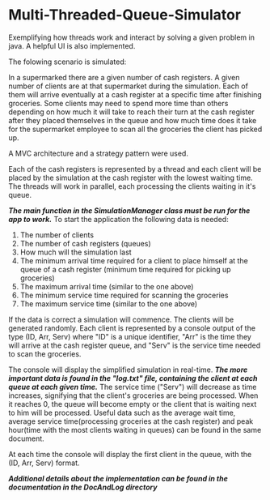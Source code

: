 # Multi-Threaded-Queue-Simulator
Exemplifying how threads work and interact by solving a given problem in java. A helpful UI is also implemented.

The folowing scenario is simulated:

In a supermarked there are a given number of cash registers. A given number of clients are at that supermarket during the simulation. Each of them will
arrive eventually at a cash register at a specific time after finishing groceries. Some clients may need to spend more time than others depending on how
much it will take to reach their turn at the cash register after they placed themselves in the queue and how much time does it take for the supermarket
employee to scan all the groceries the client has picked up.

A MVC architecture and a strategy pattern were used.

Each of the cash registers is represented by a thread and each client will be placed by the simulation at the cash register with the lowest waiting time.
The threads will work in parallel, each processing the clients waiting in it's queue.

***The main function in the SimulationManager class must be run for the app to work.***
To start the application the following data is needed:
1. The number of clients
2. The number of cash registers (queues)
3. How much will the simulation last
4. The minimum arrival time required for a client to place himself at the queue of a cash register (minimum time required for picking up groceries)
5. The maximum arrival time (similar to the one above)
6. The minimum service time required for scanning the groceries
7. The maximum service time (similar to the one above)

If the data is correct a simulation will commence. The clients will be generated randomly. Each client is represented by a console output of the type (ID, Arr, Serv) where "ID" is a unique identifier, "Arr" is the time they will arrive at the cash register queue, and "Serv" is the service time needed to scan the groceries.

The console will display the simplified simulation in real-time. ***The more important data is found in the "log.txt" file, containing the client at each queue at each given time.*** The service time ("Serv") will decrease as time increases, signifying that the client's groceries are being processed. When it reaches 0, the queue will become empty or the client that is waiting next to him will be processed. Useful data such as the average wait time, average service time(processing groceries at the cash register) and peak hour(time with the most clients waiting in queues) can be found in the same document.

At each time the console will display the first client in the queue, with the (ID, Arr, Serv) format. 

***Additional details about the implementation can be found in the documentation in the DocAndLog directory***
